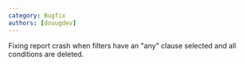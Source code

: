 ```yaml
---
category: Bugfix
authors: [douugdev]
---
```


Fixing report crash when filters have an "any" clause selected and all conditions are deleted.